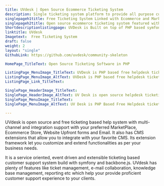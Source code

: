 ```yaml
---
title: UVdesk | Open Source Ecommerce Ticketing System
description: Single ticketing system platform to provide all purpose customer support integrated with popular Ecommerce, Marketplace, Upfront Website and Email Software. 
singlepageh1title: Free Ticketing System Linked with Ecommerce and Marketplace
singlepageh2title: Open source ecommerce ticketing system featured with real time reporting and multi-channel support to deliver easier and effortless customer support.
Shortdescriptionlistingpage: UVDesk is Built on top of PHP based symfony framework and backbone.js. It is a service oriented, event driven extensible freeware helpdesk ticket system.
linktitle: UVdesk
Imagetext:  Free Ticketing System
draft: false
weight: 2
layout: "single"
GithubLink: https://github.com/uvdesk/community-skeleton

HomePage_TitleText: Open Source Ticketing Software in PHP

ListingPage_MenuImage_TitleText: UVDesk is PHP based free helpdesk ticketing software
ListingPage_MenuImage_AltText: UVDesk is PHP based free helpdesk ticketing software
ListingPage_Link_TitleText: 

SinglePage_HeaderImage_TitleText: 
SinglePage_HeaderImage_AltText: UV Desk is open source helpdesk ticketing system linked with Ecommerce and Marketplace
SinglePage_MenuImage_TitleText: 
SinglePage_MenuImage_AltText: UV Desk is PHP Based Free Helpdesk ticketing system for Ecommerce

---
```


UVdesk is open source and free ticketing based help system with multi-channel and integration support with your preferred MarketPlace, Ecommerce Store, Website Upfront forms and Email. It also has CMS extensions that allow you to integrate with your favorite CMS. Its extension framework let you customize and extend functionalities as per your business needs.

It is a service oriented, event driven and extensible ticketing based customer support system build with symfony and backbone.js. UVdesk has plenty of features like ticket management, e-mail collaboration, knowledge base management, reporting etc which help your provide proficient customer support experience to your clients.